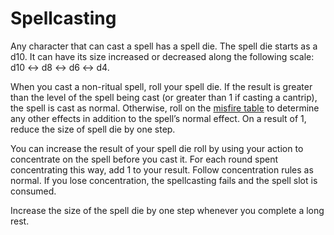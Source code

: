 # Spellcasting

Any character that can cast a spell has a spell die. The spell die starts as a d10. It can have its size increased or decreased along the following scale: d10 ↔ d8 ↔ d6 ↔ d4.

When you cast a non-ritual spell, roll your spell die. If the result is greater than the level of the spell being cast (or greater than 1 if casting a cantrip), the spell is cast as normal. Otherwise, roll on the [misfire table](</Magic/Misfires.md>) to determine any other effects in addition to the spell’s normal effect. On a result of 1, reduce the size of spell die by one step.

You can increase the result of your spell die roll by using your action to concentrate on the spell before you cast it. For each round spent concentrating this way, add 1 to your result. Follow concentration rules as normal. If you lose concentration, the spellcasting fails and the spell slot is consumed.

Increase the size of the spell die by one step whenever you complete a long rest.